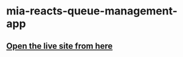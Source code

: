 # mia-reacts-queue-management-app
## [Open the live site from here](https://web-apps-for-mia.web.app/)
